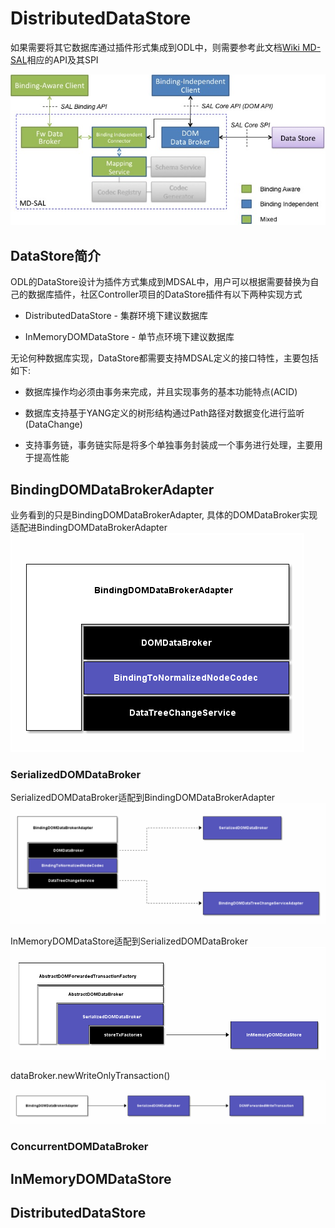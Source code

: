 # DistributedDataStore

如果需要将其它数据库通过插件形式集成到ODL中，则需要参考此文档[Wiki MD-SAL](https://wiki.opendaylight.org/view/OpenDaylight_Controller:MD-SAL:Architecture:DOM_DataStore:Plugging_in_a_Datastore_into_MD-SAL)相应的API及其SPI 

![MDSAL](DS-Plugin.jpg)

## DataStore简介

ODL的DataStore设计为插件方式集成到MDSAL中，用户可以根据需要替换为自己的数据库插件，社区Controller项目的DataStore插件有以下两种实现方式  

+ DistributedDataStore - 集群环境下建议数据库

+ InMemoryDOMDataStore - 单节点环境下建议数据库

无论何种数据库实现，DataStore都需要支持MDSAL定义的接口特性，主要包括如下:

+ 数据库操作均必须由事务来完成，并且实现事务的基本功能特点(ACID)

+ 数据库支持基于YANG定义的树形结构通过Path路径对数据变化进行监听(DataChange)

+ 支持事务链，事务链实际是将多个单独事务封装成一个事务进行处理，主要用于提高性能

## BindingDOMDataBrokerAdapter

业务看到的只是BindingDOMDataBrokerAdapter, 具体的DOMDataBroker实现适配进BindingDOMDataBrokerAdapter
![BindingDOMDataBrokerAdapter](BindingDOMDataBrokerAdapter.png)

### SerializedDOMDataBroker

SerializedDOMDataBroker适配到BindingDOMDataBrokerAdapter  
![SerializedDOMDataBroker适配到BindingDOMDataBrokerAdapter](BindingDOMDataBrokerAdapter(SerializedDOMDataBroker).png)

InMemoryDOMDataStore适配到SerializedDOMDataBroker
![InMemoryDOMDataStore适配到SerializedDOMDataBroker](SerializedDOMDataBroker.png)

dataBroker.newWriteOnlyTransaction()
![dataBroker.newWriteOnlyTransaction](SerializedDOMDataBroker(newWriteOnlyTransaction).png)

### ConcurrentDOMDataBroker

## InMemoryDOMDataStore


## DistributedDataStore

